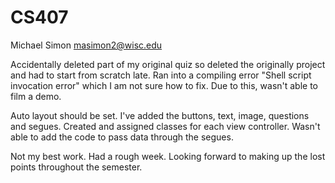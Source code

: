 # CS407
Michael Simon
masimon2@wisc.edu

Accidentally deleted part of my original quiz so deleted the originally project and had to start from scratch late. 
Ran into a compiling error "Shell script invocation error" which I am not sure how to fix. Due to this, wasn't able to film a demo.

Auto layout should be set. I've added the buttons, text, image, questions and segues. Created and assigned classes for each 
view controller. Wasn't able to add the code to pass data through the segues.

Not my best work. Had a rough week. Looking forward to making up the lost points throughout the semester.
